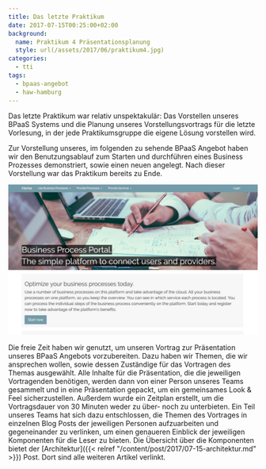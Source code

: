 ```yaml
---
title: Das letzte Praktikum
date: 2017-07-15T00:25:00+02:00
background:
  name: Praktikum 4 Präsentationsplanung
  style: url(/assets/2017/06/praktikum4.jpg)
categories:
  - tti
tags:
  - bpaas-angebot
  - haw-hamburg
---
```


Das letzte Praktikum war relativ unspektakulär: Das Vorstellen unseres BPaaS Systems und die Planung unseres Vorstellungsvortrags für die letzte Vorlesung, in der jede Praktikumsgruppe die eigene Lösung vorstellen wird.

Zur Vorstellung unseres, im folgenden zu sehende BPaaS Angebot haben wir den Benutzungsablauf zum Starten und durchführen eines Business Prozesses demonstriert, sowie einen neuen angelegt.
Nach dieser Vorstellung war das Praktikum bereits zu Ende.

![Unser BPaaS Angebot](/assets/2017/06/bpaas-portal.jpg)

Die freie Zeit haben wir genutzt, um unseren Vortrag zur Präsentation unseres BPaaS Angebots vorzubereiten.
Dazu haben wir Themen, die wir ansprechen wollen, sowie dessen Zuständige für das Vortragen des Themas ausgewählt.
Alle Inhalte für die Präsentation, die die jeweiligen Vortragenden benötigen, werden dann von einer Person unseres Teams gesammelt und in eine Präsentation gepackt, um ein gemeinsames Look & Feel sicherzustellen.
Außerdem wurde ein Zeitplan erstellt, um die Vortragsdauer von 30 Minuten weder zu über- noch zu unterbieten.
Ein Teil unseres Teams hat sich dazu entschlossen, die Themen des Vortrages in einzelnen Blog Posts der jeweiligen Personen aufzuarbeiten und gegeneinander zu verlinken, um einen genaueren Einblick der jeweiligen Komponenten für die Leser zu bieten.
Die Übersicht über die Komponenten bietet der [Architektur]({{< relref "/content/post/2017/07-15-architektur.md" >}}) Post.
Dort sind alle weiteren Artikel verlinkt.
